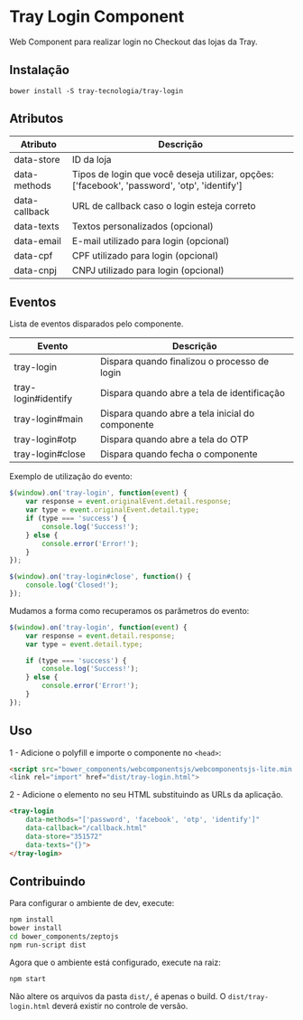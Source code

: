 # Tray Login Component
Web Component para realizar login no Checkout das lojas da Tray.

## Instalação

`bower install -S tray-tecnologia/tray-login`

## Atributos
Atributo      | Descrição
--------      | -----------
data-store    | ID da loja
data-methods  | Tipos de login que você deseja utilizar, opções: ['facebook', 'password', 'otp', 'identify']
data-callback | URL de callback caso o login esteja correto
data-texts    | Textos personalizados (opcional)
data-email    | E-mail utilizado para login (opcional)
data-cpf      | CPF utilizado para login (opcional)
data-cnpj     | CNPJ utilizado para login (opcional)

## Eventos

Lista de eventos disparados pelo componente.

Evento              | Descrição
--------            | -----------
tray-login          | Dispara quando finalizou o processo de login
tray-login#identify | Dispara quando abre a tela de identificação
tray-login#main     | Dispara quando abre a tela inicial do componente
tray-login#otp      | Dispara quando abre a tela do OTP
tray-login#close    | Dispara quando fecha o componente

Exemplo de utilização do evento:
```js
$(window).on('tray-login', function(event) {
    var response = event.originalEvent.detail.response;
    var type = event.originalEvent.detail.type;
    if (type === 'success') {
        console.log('Success!');
    } else {
        console.error('Error!');
    }
});

$(window).on('tray-login#close', function() {
    console.log('Closed!');
});
```

Mudamos a forma como recuperamos os parâmetros do evento:
```js
$(window).on('tray-login', function(event) {
    var response = event.detail.response;
    var type = event.detail.type;

    if (type === 'success') {
        console.log('Success!');
    } else {
        console.error('Error!');
    }
});
```


## Uso

1 - Adicione o polyfill e importe o componente no `<head>`:
```HTML
<script src="bower_components/webcomponentsjs/webcomponentsjs-lite.min.js">
<link rel="import" href="dist/tray-login.html">
```

2 - Adicione o elemento no seu HTML substituindo as URLs da aplicação.

```HTML
<tray-login
    data-methods="['password', 'facebook', 'otp', 'identify']"
    data-callback="/callback.html"
    data-store="351572"
    data-texts="{}">
</tray-login>
```

## Contribuindo

Para configurar o ambiente de dev, execute:
```sh
npm install
bower install
cd bower_components/zeptojs
npm run-script dist
```

Agora que o ambiente está configurado, execute na raiz:
```sh
npm start
```

Não altere os arquivos da pasta `dist/`, é apenas o build. O `dist/tray-login.html` deverá existir no controle de versão.
